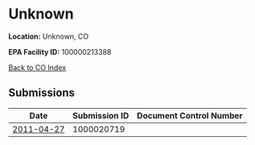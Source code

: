 # Unknown

**Location:** Unknown, CO

**EPA Facility ID:** 100000213388

[Back to CO Index](../../index.md)

## Submissions

| Date | Submission ID | Document Control Number |
|------|--------------|-------------------------|
| [2011-04-27](submissions/1000020719.md) | 1000020719 |  |
